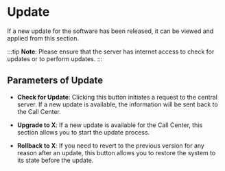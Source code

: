 # Update

If a new update for the software has been released, it can be viewed and applied from this section.

:::tip
**Note**: Please ensure that the server has internet access to check for updates or to perform updates.
:::

## Parameters of Update

- **Check for Update**: Clicking this button initiates a request to the central server. If a new update is available, the information will be sent back to the Call Center.

- **Upgrade to X**: If a new update is available for the Call Center, this section allows you to start the update process.

- **Rollback to X**: If you need to revert to the previous version for any reason after an update, this button allows you to restore the system to its state before the update.